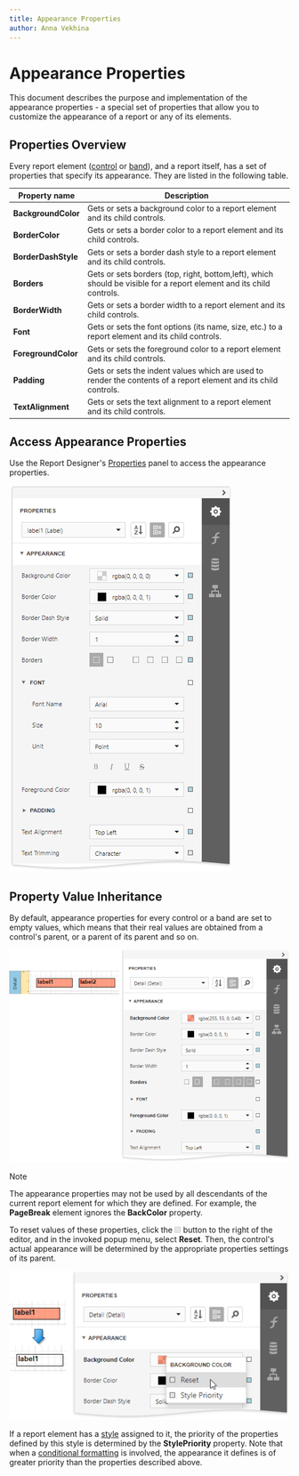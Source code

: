 ```yaml
---
title: Appearance Properties
author: Anna Vekhina
---
```

# Appearance Properties

This document describes the purpose and implementation of the appearance properties - a special set of properties that allow you to customize the appearance of a report or any of its elements.

## Properties Overview

Every report element ([control](..\use-report-elements.md) or [band](..\introduction-to-banded-reports.md)), and a report itself, has a set of properties that specify its appearance. They are listed in the following table.

| Property name | Description |
|---|---|
| **BackgroundColor** | Gets or sets a background color to a report element and its child controls. |
| **BorderColor** | Gets or sets a border color to a report element and its child controls. |
| **BorderDashStyle** | Gets or sets a border dash style to a report element and its child controls. |
| **Borders** | Gets or sets borders (top, right, bottom,left), which should be visible for a report element and its child controls. |
| **BorderWidth** | Gets or sets a border width to a report element and its child controls. |
| **Font** | Gets or sets the font options (its name, size, etc.) to a report element and its child controls. |
| **ForegroundColor** | Gets or sets the foreground color to a report element and its child controls. |
| **Padding** | Gets or sets the indent values which are used to render the contents of a report element and its child controls. |
| **TextAlignment** | Gets or sets the text alignment to a report element and its child controls. |

## Access Appearance Properties

Use the Report Designer's [Properties](..\report-designer-tools\ui-panels\properties-panel.md) panel to access the appearance properties.

![](../../../images/eurd-web-appearance-properties-in-properties-panel.png)

## Property Value Inheritance

By default, appearance properties for every control or a band are set to empty values, which means that their real values are obtained from a control's parent, or a parent of its parent and so on.

![](../../../images/eurd-web-appearance-properties.png)

> [!NOTE]
> The appearance properties may not be used by all descendants of the current report element for which they are defined. For example, the **PageBreak** element ignores the **BackColor** property.

To reset values of these properties, click the ![](../../../images/eurd-web-reset-property-value.png) button to the right of the editor, and in the invoked popup menu, select **Reset**. Then, the control's actual appearance will be determined by the appropriate properties settings of its parent.

![](../../../images/eurd-web-appearance-properties-reset.png)

If a report element has a [style](report-visual-styles.md) assigned to it, the priority of the properties defined by this style is determined by the **StylePriority** property. Note that when a [conditional formatting](..\shape-report-data\specify-conditions-for-report-elements\conditionally-change-a-control-appearance.md) is involved, the appearance it defines is of greater priority than the properties described above.
